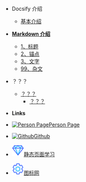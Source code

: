 <!-- docs/_sidebar.md -->

- Docsify 介绍
    - [基本介绍](README.md)

- [**Markdown 介绍**](markdown/README.md)
    - [1、标题](markdown/1标题.md)
    - [2、锚点](markdown/2锚点.md)
    - [3、文字](markdown/3文字.md)
    - [99、杂文](markdown/99杂.md)

- ？？？
    - [？？？](exercise/Vue.md)
        - [？？？](exercise/coion.md)
 
- **Links**
- [![Person Page](https://icongr.am/entypo/home.svg?size=16&color=808080)Person Page](http://www.boommanpro.cn/)
- [![Github](https://icongram.jgog.in/simple/github.svg?color=808080&size=16)Github](https://github.com/yanghuizhi/)
- [![静态页面学习](miniimg/钻石-16.svg)静态页面学习](Links/README.md)
- [![图标网](miniimg/机械-16.svg)图标网](
https://www.iconfont.cn/home/index?spm=a313x.7781069.1998910419.2)

